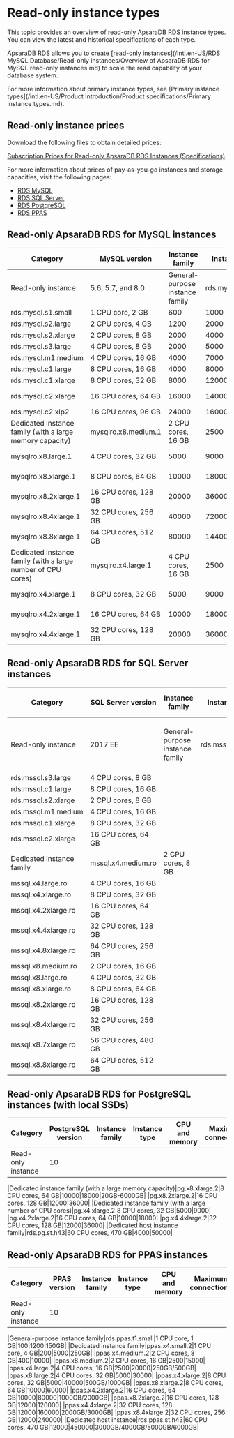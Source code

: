 # Read-only instance types

This topic provides an overview of read-only ApsaraDB RDS instance types. You can view the latest and historical specifications of each type.

ApsaraDB RDS allows you to create [read-only instances](/intl.en-US/RDS MySQL Database/Read-only instances/Overview of ApsaraDB RDS for MySQL read-only instances.md) to scale the read capability of your database system.

For more information about primary instance types, see [Primary instance types](/intl.en-US/Product Introduction/Product specifications/Primary instance types.md).

## Read-only instance prices

Download the following files to obtain detailed prices:

[Subscription Prices for Read-only ApsaraDB RDS Instances \(Specifications\)](http://docs-aliyun.cn-hangzhou.oss.aliyun-inc.com/assets/attach/141303/cn_zh/1595212336565/%E5%9B%BD%E9%99%85%E7%AB%99RDS%E5%8F%AA%E8%AF%BB%E5%AE%9E%E4%BE%8B%E5%8C%85%E5%B9%B4%E5%8C%85%E6%9C%88%E5%AE%9A%E4%BB%B7%EF%BC%88%E8%A7%84%E6%A0%BC%EF%BC%89.xlsx)

For more information about prices of pay-as-you-go instances and storage capacities, visit the following pages:

-   [RDS MySQL](https://www.alibabacloud.com/zh/product/apsaradb-for-rds-mysql/pricing)
-   [RDS SQL Server](https://www.alibabacloud.com/zh/product/apsaradb-for-rds-sql-server/pricing)
-   [RDS PostgreSQL](https://www.alibabacloud.com/zh/product/apsaradb-for-rds-postgresql/pricing)
-   [RDS PPAS](https://www.alibabacloud.com/zh/product/apsaradb-for-rds-ppas/pricing)

## Read-only ApsaraDB RDS for MySQL instances

|Category|MySQL version|Instance family|Instance type|CPU and memory|Maximum connections|Maximum IOPS|Storage capacity|
|--------|-------------|---------------|-------------|--------------|-------------------|------------|----------------|
|Read-only instance|5.6, 5.7, and 8.0|General-purpose instance family|rds.mysql.t1.small|1 CPU core, 1 GB|300|600|5GB-2000GB|
|rds.mysql.s1.small|1 CPU core, 2 GB|600|1000|
|rds.mysql.s2.large|2 CPU cores, 4 GB|1200|2000|
|rds.mysql.s2.xlarge|2 CPU cores, 8 GB|2000|4000|
|rds.mysql.s3.large|4 CPU cores, 8 GB|2000|5000|
|rds.mysql.m1.medium|4 CPU cores, 16 GB|4000|7000|
|rds.mysql.c1.large|8 CPU cores, 16 GB|4000|8000|
|rds.mysql.c1.xlarge|8 CPU cores, 32 GB|8000|12000|
|rds.mysql.c2.xlarge|16 CPU cores, 64 GB|16000|14000|5GB-3000GB|
|rds.mysql.c2.xlp2|16 CPU cores, 96 GB|24000|16000|
|Dedicated instance family \(with a large memory capacity\)|mysqlro.x8.medium.1|2 CPU cores, 16 GB|2500|4500|50GB-2000GB|
|mysqlro.x8.large.1|4 CPU cores, 32 GB|5000|9000|50GB-2000GB|
|mysqlro.x8.xlarge.1|8 CPU cores, 64 GB|10000|18000|500GB-3000GB|
|mysqlro.x8.2xlarge.1|16 CPU cores, 128 GB|20000|36000|500GB-3000GB|
|mysqlro.x8.4xlarge.1|32 CPU cores, 256 GB|40000|72000|1000GB-6000GB|
|mysqlro.x8.8xlarge.1|64 CPU cores, 512 GB|80000|144000|1000GB-6000GB|
|Dedicated instance family \(with a large number of CPU cores\)|mysqlro.x4.large.1|4 CPU cores, 16 GB|2500|4500|50GB-2000GB|
|mysqlro.x4.xlarge.1|8 CPU cores, 32 GB|5000|9000|500GB-3000GB|
|mysqlro.x4.2xlarge.1|16 CPU cores, 64 GB|10000|18000|500GB-3000GB|
|mysqlro.x4.4xlarge.1|32 CPU cores, 128 GB|20000|36000|1000GB-6000GB|

## Read-only ApsaraDB RDS for SQL Server instances

|Category|SQL Server version|Instance family|Instance type|CPU and memory|Maximum connections|Maximum IOPS|Storage capacity|
|--------|------------------|---------------|-------------|--------------|-------------------|------------|----------------|
|Read-only instance|2017 EE|General-purpose instance family|rds.mssql.s2.large|2 CPU cores, 4 GB|Unlimited|See [IOPS](/intl.en-US/Product Introduction/Product specifications/Primary instance types.mdsection_ire_dbl_kzm).|20GB-4000GB|
|rds.mssql.s3.large|4 CPU cores, 8 GB|
|rds.mssql.c1.large|8 CPU cores, 16 GB|
|rds.mssql.s2.xlarge|2 CPU cores, 8 GB|
|rds.mssql.m1.medium|4 CPU cores, 16 GB|
|rds.mssql.c1.xlarge|8 CPU cores, 32 GB|
|rds.mssql.c2.xlarge|16 CPU cores, 64 GB|
|Dedicated instance family|mssql.x4.medium.ro|2 CPU cores, 8 GB|
|mssql.x4.large.ro|4 CPU cores, 16 GB|
|mssql.x4.xlarge.ro|8 CPU cores, 32 GB|
|mssql.x4.2xlarge.ro|16 CPU cores, 64 GB|
|mssql.x4.4xlarge.ro|32 CPU cores, 128 GB|
|mssql.x4.8xlarge.ro|64 CPU cores, 256 GB|
|mssql.x8.medium.ro|2 CPU cores, 16 GB|
|mssql.x8.large.ro|4 CPU cores, 32 GB|
|mssql.x8.xlarge.ro|8 CPU cores, 64 GB|
|mssql.x8.2xlarge.ro|16 CPU cores, 128 GB|
|mssql.x8.4xlarge.ro|32 CPU cores, 256 GB|
|mssql.x8.7xlarge.ro|56 CPU cores, 480 GB|
|mssql.x8.8xlarge.ro|64 CPU cores, 512 GB|

## Read-only ApsaraDB RDS for PostgreSQL instances \(with local SSDs\)

|Category|PostgreSQL version|Instance family|Instance type|CPU and memory|Maximum connections|Maximum IOPS|Storage capacity|
|--------|------------------|---------------|-------------|--------------|-------------------|------------|----------------|
|Read-only instance|10

|Dedicated instance family \(with a large memory capacity\)|pg.x8.xlarge.2|8 CPU cores, 64 GB|10000|18000|20GB-6000GB|
|pg.x8.2xlarge.2|16 CPU cores, 128 GB|12000|36000|
|Dedicated instance family \(with a large number of CPU cores\)|pg.x4.xlarge.2|8 CPU cores, 32 GB|5000|9000|
|pg.x4.2xlarge.2|16 CPU cores, 64 GB|10000|18000|
|pg.x4.4xlarge.2|32 CPU cores, 128 GB|12000|36000|
|Dedicated host instance family|rds.pg.st.h43|60 CPU cores, 470 GB|4000|50000|

## Read-only ApsaraDB RDS for PPAS instances

|Category|PPAS version|Instance family|Instance type|CPU and memory|Maximum connections|Maximum IOPS|Storage capacity|
|--------|------------|---------------|-------------|--------------|-------------------|------------|----------------|
|Read-only instance|10

|General-purpose instance family|rds.ppas.t1.small|1 CPU core, 1 GB|100|1200|150GB|
|Dedicated instance family|ppas.x4.small.2|1 CPU core, 4 GB|200|5000|250GB|
|ppas.x4.medium.2|2 CPU cores, 8 GB|400|10000|
|ppas.x8.medium.2|2 CPU cores, 16 GB|2500|15000|
|ppas.x4.large.2|4 CPU cores, 16 GB|2500|20000|250GB/500GB|
|ppas.x8.large.2|4 CPU cores, 32 GB|5000|30000|
|ppas.x4.xlarge.2|8 CPU cores, 32 GB|5000|40000|500GB/1000GB|
|ppas.x8.xlarge.2|8 CPU cores, 64 GB|10000|60000|
|ppas.x4.2xlarge.2|16 CPU cores, 64 GB|10000|80000|1000GB/2000GB|
|ppas.x8.2xlarge.2|16 CPU cores, 128 GB|12000|120000|
|ppas.x4.4xlarge.2|32 CPU cores, 128 GB|12000|160000|2000GB/3000GB|
|ppas.x8.4xlarge.2|32 CPU cores, 256 GB|12000|240000|
|Dedicated host instance|rds.ppas.st.h43|60 CPU cores, 470 GB|12000|450000|3000GB/4000GB/5000GB/6000GB|

